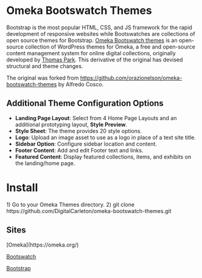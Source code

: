 Omeka Bootswatch Themes
=======================
Bootstrap is the most popular HTML, CSS, and JS framework for the rapid development of responsive websites while Bootswatches are collections of open source themes for Bootstrap. <a href="https://github.com/thomaspark/bootswatch">Omeka Bootswatch themes</a> is an open-source collection of WordPress themes for Omeka, a free and open-source content management system for online digital collections, originally developed by <a href="https://thomaspark.co/">Thomas Park</a>. This derivative of the original has devised structural and theme changes.

The original was forked from https://github.com/orazionelson/omeka-bootswatch-themes by Alfredo Cosco.

<h2>Additional Theme Configuration Options</h2>
<ul>
  <li><b>Landing Page Layout</b>: Select from 4 Home Page Layouts and an additional prototyping layout, <b>Style Preview</b>.</li>
  <li><b>Style Sheet</b>: The theme provides 20 style options.</li>
  <li><b>Logo</b>: Upload an image asset to use as a logo in place of a text site title.</li>
  <li><b>Sidebar Option</b>: Configure sidebar location and content.</li>
  <li><b>Footer Content</b>: Add and edit Footer text and links.</li>
  <li><b>Featured Content</b>: Display featured collections, items, and exhibits on the landing/home page.</li>
</ul>

<h1>Install</h1>
1) Go to your Omeka Themes directory.
2) git clone https://github.com/DigitalCarleton/omeka-bootswatch-themes.git

<h2>Sites</h2>
[Omeka](https://omeka.org/)

[Bootswatch](https://bootswatch.com/)

[Bootstrap](https://getbootstrap.com/)
